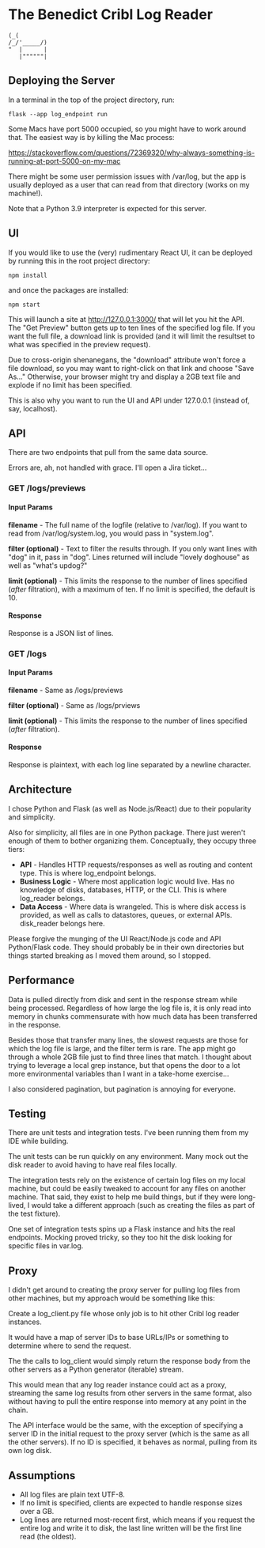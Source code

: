 # The Benedict Cribl Log Reader
```
(_(
/_/'_____/)
"  |      |
   |""""""|
```
## Deploying the Server
In a terminal in the top of the project directory, run:

```commandline
flask --app log_endpoint run
```
Some Macs have port 5000 occupied, so you might have to work around
that. The easiest way is by killing the Mac process:

https://stackoverflow.com/questions/72369320/why-always-something-is-running-at-port-5000-on-my-mac

There might be some user permission issues with /var/log, but the
app is usually deployed as a user that can read from that
directory (works on my machine!).

Note that a Python 3.9 interpreter is expected for this server.

## UI
If you would like to use the (very) rudimentary React UI, it can
be deployed by running this in the root project directory:
```commandline
npm install
```
and once the packages are installed:
```commandline
npm start
```
This will launch a site at http://127.0.0.1:3000/ that will let
you hit the API. The "Get Preview" button gets up to ten lines of
the specified log file. If you want the full file, a download link
is provided (and it will limit the resultset to what was specified
in the preview request).

Due to cross-origin shenanegans, the "download" attribute won't
force a file download, so you may want to right-click on that link
and choose "Save As..." Otherwise, your browser might try and
display a 2GB text file and explode if no limit has been specified.

This is also why you want to run the UI and API under 127.0.0.1
(instead of, say, localhost).

## API

There are two endpoints that pull from the same data source.

Errors are, ah, not handled with grace. I'll open a Jira ticket...

### GET /logs/previews
#### Input Params
**filename** - The full name of the logfile (relative to /var/log).
If you want to read from /var/log/system.log, you would pass in
"system.log".

**filter (optional)** - Text to filter the results through. If you
only want lines with "dog" in it, pass in "dog". Lines returned will
include "lovely doghouse" as well as "what's updog?"

**limit (optional)** - This limits the response to the number of
lines specified (*after* filtration), with a maximum of ten. If no
limit is specified, the default is 10.

#### Response
Response is a JSON list of lines.

### GET /logs
#### Input Params
**filename** - Same as /logs/previews

**filter (optional)** - Same as /logs/prviews

**limit (optional)** - This limits the response to the number of
lines specified (*after* filtration).

#### Response
Response is plaintext, with each log line separated by a newline
character.

## Architecture
I chose Python and Flask (as well as Node.js/React) due to their
popularity and simplicity.

Also for simplicity, all files are in one Python package. There
just weren't enough of them to bother organizing them.
Conceptually, they occupy three tiers:

- **API** - Handles HTTP requests/responses as
well as routing and content type. This is where log_endpoint
belongs.
- **Business Logic** - Where most application logic
would live. Has  no knowledge of disks, databases, HTTP, or the
CLI. This is where log_reader belongs.
- **Data Access** - Where data is wrangeled. This is where disk
access is provided, as well as calls to datastores, queues, or
external APIs. disk_reader belongs here.

Please forgive the munging of the UI React/Node.js code and API
Python/Flask code. They should probably be in their own directories
but things started breaking as I moved them around, so I stopped.

## Performance
Data is pulled directly from disk and sent in the response stream
while being processed. Regardless of how large the log file is, it
is only read into memory in chunks commensurate with how much data
has been transferred in the response.

Besides those that transfer many lines, the slowest requests are
those for which the log file is large, and the filter term is rare.
The app might go through a whole 2GB file just to find three lines
that match. I thought about trying to leverage a local grep
instance, but that opens the door to a lot more environmental
variables than I want in a take-home exercise...

I also considered pagination, but pagination is annoying for
everyone.

## Testing

There are unit tests and integration tests. I've been running them
from my IDE while building.

The unit tests can be run quickly on any environment. Many mock
out the disk reader to avoid having to have real files locally.

The integration tests rely on the existence of certain log files
on my local machine, but could be easily tweaked to account for any
files on another machine. That said, they exist to help me build
things, but if they were long-lived, I would take a different
approach (such as creating the files as part of the
test fixture).

One set of integration tests spins up a Flask instance and hits
the real endpoints. Mocking proved tricky, so they too hit the
disk looking for specific files in var.log.

## Proxy
I didn't get around to creating the proxy server for pulling log
files from other machines, but my approach would be something
like this:

Create a log_client.py file whose only job is to hit other Cribl
log reader instances.

It would have a map of server IDs to base URLs/IPs or something
to determine where to send the request.

The the calls to log_client would simply return the response body
from the other servers as a Python generator (iterable) stream.

This would mean that any log reader instance could act as a proxy,
streaming the same log results from other servers in the same
format, also without having to pull the entire response into memory at any point in the chain.

The API interface would be the same, with the exception of 
specifying a server ID in the initial request to the proxy server
(which is the same as all the other servers). If no ID is
specified, it behaves as normal, pulling from its own log disk.

## Assumptions
- All log files are plain text UTF-8.
- If no limit is specified, clients are expected to handle
response sizes over a GB.
- Log lines are returned most-recent first, which means if you
request the entire log and write it to disk, the last line written
will be the first line read (the oldest).
